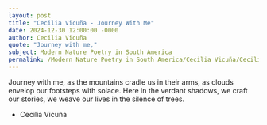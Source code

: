 ```yaml
---
layout: post
title: "Cecilia Vicuña - Journey With Me"
date: 2024-12-30 12:00:00 -0000
author: Cecilia Vicuña
quote: "Journey with me,"
subject: Modern Nature Poetry in South America
permalink: /Modern Nature Poetry in South America/Cecilia Vicuña/Cecilia Vicuña - Journey With Me
---
```


Journey with me,
as the mountains cradle
us in their arms,
as clouds envelop
our footsteps with solace.
Here in the verdant shadows,
we craft our stories,
we weave our lives
in the silence of trees.

- Cecilia Vicuña

